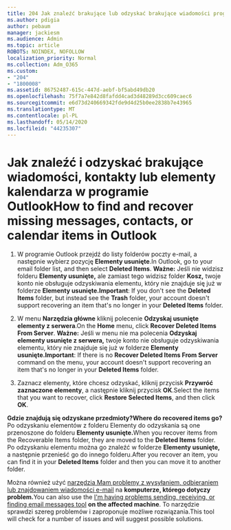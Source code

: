 ```yaml
---
title: 204 Jak znaleźć brakujące lub odzyskać brakujące wiadomości programu Outlook, kalendarz lub kontakty
ms.author: pdigia
author: pebaum
manager: jackiesm
ms.audience: Admin
ms.topic: article
ROBOTS: NOINDEX, NOFOLLOW
localization_priority: Normal
ms.collection: Adm_O365
ms.custom:
- "204"
- "1800008"
ms.assetid: 86752487-615c-447d-aebf-bf5abd49db20
ms.openlocfilehash: 75f7a7e842d8fafdd4cad3d48289d3cc609caec6
ms.sourcegitcommit: e6d73d240669342fde9d4d25b0ee2838b7e43965
ms.translationtype: MT
ms.contentlocale: pl-PL
ms.lasthandoff: 05/14/2020
ms.locfileid: "44235307"
---
```

# <a name="how-to-find-and-recover-missing-messages-contacts-or-calendar-items-in-outlook"></a><span data-ttu-id="8029a-102">Jak znaleźć i odzyskać brakujące wiadomości, kontakty lub elementy kalendarza w programie Outlook</span><span class="sxs-lookup"><span data-stu-id="8029a-102">How to find and recover missing messages, contacts, or calendar items in Outlook</span></span>

1. <span data-ttu-id="8029a-103">W programie Outlook przejdź do listy folderów poczty e-mail, a następnie wybierz pozycję **Elementy usunięte**.</span><span class="sxs-lookup"><span data-stu-id="8029a-103">In Outlook, go to your email folder list, and then select **Deleted Items**.</span></span> <span data-ttu-id="8029a-104">**Ważne:** Jeśli nie widzisz folderu **Elementy usunięte,** ale zamiast tego widzisz folder **Kosz,** twoje konto nie obsługuje odzyskiwania elementu, który nie znajduje się już w folderze **Elementy usunięte.**</span><span class="sxs-lookup"><span data-stu-id="8029a-104">**Important**: If you don't see the **Deleted Items** folder, but instead see the **Trash** folder, your account doesn't support recovering an item that's no longer in your **Deleted Items** folder.</span></span>

2. <span data-ttu-id="8029a-105">W menu **Narzędzia główne** kliknij polecenie **Odzyskaj usunięte elementy z serwera**.</span><span class="sxs-lookup"><span data-stu-id="8029a-105">On the **Home** menu, click **Recover Deleted Items From Server**.</span></span> <span data-ttu-id="8029a-106">**Ważne:** Jeśli w menu nie ma polecenia **Odzyskaj elementy usunięte z serwera,** twoje konto nie obsługuje odzyskiwania elementu, który nie znajduje się już w folderze **Elementy usunięte.**</span><span class="sxs-lookup"><span data-stu-id="8029a-106">**Important**: If there is no **Recover Deleted Items From Server** command on the menu, your account doesn't support recovering an item that's no longer in your **Deleted Items** folder.</span></span>

3. <span data-ttu-id="8029a-107">Zaznacz elementy, które chcesz odzyskać, kliknij przycisk **Przywróć zaznaczone elementy**, a następnie kliknij przycisk **OK**.</span><span class="sxs-lookup"><span data-stu-id="8029a-107">Select the items that you want to recover, click **Restore Selected Items**, and then click **OK**.</span></span>

<span data-ttu-id="8029a-108">**Gdzie znajdują się odzyskane przedmioty?**</span><span class="sxs-lookup"><span data-stu-id="8029a-108">**Where do recovered items go?**</span></span> <span data-ttu-id="8029a-109">Po odzyskaniu elementów z folderu Elementy do odzyskania są one przenoszone do folderu **Elementy usunięte.**</span><span class="sxs-lookup"><span data-stu-id="8029a-109">When you recover items from the Recoverable Items folder, they are moved to the **Deleted Items** folder.</span></span> <span data-ttu-id="8029a-110">Po odzyskaniu elementu można go znaleźć w folderze **Elementy usunięte,** a następnie przenieść go do innego folderu.</span><span class="sxs-lookup"><span data-stu-id="8029a-110">After you recover an item, you can find it in your **Deleted Items** folder and then you can move it to another folder.</span></span>

<span data-ttu-id="8029a-111">Można również użyć [narzędzia Mam problemy z wysyłaniem, odbieraniem lub znajdowaniem wiadomości e-mail](https://aka.ms/SaRA-OutlookSendReceive) na **komputerze, którego dotyczy problem.**</span><span class="sxs-lookup"><span data-stu-id="8029a-111">You can also use the [I'm having problems sending, receiving, or finding email messages tool](https://aka.ms/SaRA-OutlookSendReceive) **on the affected machine**.</span></span> <span data-ttu-id="8029a-112">To narzędzie sprawdzi szereg problemów i zaproponuje możliwe rozwiązania.</span><span class="sxs-lookup"><span data-stu-id="8029a-112">This tool will check for a number of issues and will suggest possible solutions.</span></span>
